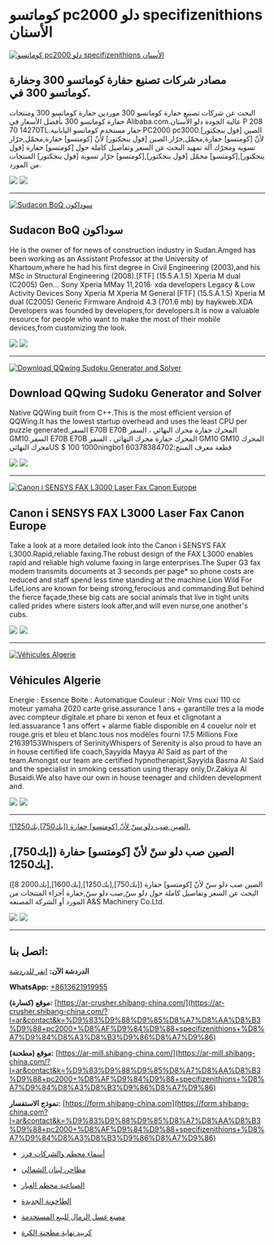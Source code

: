 # كوماتسو pc2000 دلو specifizenithions الأسنان

<a href="https://swt.shibang-china.com/?l=ar&img&k=%D9%83%D9%88%D9%85%D8%A7%D8%AA%D8%B3%D9%88+pc2000+%D8%AF%D9%84%D9%88+specifizenithions+%D8%A7%D9%84%D8%A3%D8%B3%D9%86%D8%A7%D9%86" target="_blank">![كوماتسو pc2000 دلو specifizenithions الأسنان](http://static.shibang-china.com/all-800x300/1430.jpg)</a>

## مصادر شركات تصنيع حفارة كوماتسو 300 وحفارة كوماتسو 300 في.
البحث عن شركات تصنيع حفارة كوماتسو 300 موردين حفارة كوماتسو 300 ومنتجات حفارة كوماتسو 300 بأفضل الأسعار في Alibaba.com.عالية الجودة دلو الأسنان P 208 70 14270TL.حفار مستخدم كوماتسو اليابانية PC2000 pc3000.الصين [فول ينجكتور] لأنّ [كومتسو] حفارة,محمّل,جرّار.الصين [فول ينجكتور] لأنّ [كومتسو] حفارة,محمّل,جرّار تسوية ومحرّك آلة تمهيد البحث عن السعر وتفاصيل كاملة حول [كومتسو] حفارة [فول ينجكتور],[كومتسو] محمّل [فول ينجكتور],[كومتسو] جرّار تسوية [فول ينجكتور] المنتجات من المورد.


<a href="https://whatsapp.shibangsoft.com/WhatsApp.php" target="_blank" title="WhatsApp">![](http://static.shibang-china.com/icon/whatsapp.png)</a> <a href="https://swt.shibang-china.com/?l=ar&icon&k=%D9%83%D9%88%D9%85%D8%A7%D8%AA%D8%B3%D9%88+pc2000+%D8%AF%D9%84%D9%88+specifizenithions+%D8%A7%D9%84%D8%A3%D8%B3%D9%86%D8%A7%D9%86" target="_blank">![](http://static.shibang-china.com/icon/chat-ar.png)</a>

---

<a href="https://swt.shibang-china.com/?l=ar&img&k=%D9%83%D9%88%D9%85%D8%A7%D8%AA%D8%B3%D9%88+pc2000+%D8%AF%D9%84%D9%88+specifizenithions+%D8%A7%D9%84%D8%A3%D8%B3%D9%86%D8%A7%D9%86" target="_blank">![Sudacon BoQ سوداكون](http://static.shibang-china.com/all-800x300/407.jpg)</a>

## Sudacon BoQ سوداكون
He is the owner of for news of construction industry in Sudan.Amged has been working as an Assistant Professor at the University of Khartoum,where he had his first degree in Civil Engineering (2003),and his MSc in Structural Engineering (2008).[FTF] (15.5.A.1.5) Xperia M dual (C2005) Gen… Sony Xperia MMay 11,2016· xda developers Legacy & Low Activity Devices Sony Xperia M Xperia M General [FTF] (15.5.A.1.5) Xperia M dual (C2005) Generic Firmware Android 4.3 (701.6 mb) by haykweb.XDA Developers was founded by developers,for developers.It is now a valuable resource for people who want to make the most of their mobile devices,from customizing the look.


<a href="https://whatsapp.shibangsoft.com/WhatsApp.php" target="_blank" title="WhatsApp">![](http://static.shibang-china.com/icon/whatsapp.png)</a> <a href="https://swt.shibang-china.com/?l=ar&icon&k=%D9%83%D9%88%D9%85%D8%A7%D8%AA%D8%B3%D9%88+pc2000+%D8%AF%D9%84%D9%88+specifizenithions+%D8%A7%D9%84%D8%A3%D8%B3%D9%86%D8%A7%D9%86" target="_blank">![](http://static.shibang-china.com/icon/chat-ar.png)</a>

---

<a href="https://swt.shibang-china.com/?l=ar&img&k=%D9%83%D9%88%D9%85%D8%A7%D8%AA%D8%B3%D9%88+pc2000+%D8%AF%D9%84%D9%88+specifizenithions+%D8%A7%D9%84%D8%A3%D8%B3%D9%86%D8%A7%D9%86" target="_blank">![Download QQwing Sudoku Generator and Solver](http://static.shibang-china.com/all-800x300/1448.jpg)</a>

## Download QQwing Sudoku Generator and Solver
Native QQWing built from C++.This is the most efficient version of QQWing.It has the lowest startup overhead and uses the least CPU per puzzle generated.السفر E70B E70B المحرك حفارة محرك النهائي ، السفر GM10.السفر E70B E70B المحرك حفارة محرك النهائي ، السفر GM10 GM10 المحرك محرك النهائيUS $ 100 1000ningbo1 قطعة معرف المنتج:60378384702


<a href="https://whatsapp.shibangsoft.com/WhatsApp.php" target="_blank" title="WhatsApp">![](http://static.shibang-china.com/icon/whatsapp.png)</a> <a href="https://swt.shibang-china.com/?l=ar&icon&k=%D9%83%D9%88%D9%85%D8%A7%D8%AA%D8%B3%D9%88+pc2000+%D8%AF%D9%84%D9%88+specifizenithions+%D8%A7%D9%84%D8%A3%D8%B3%D9%86%D8%A7%D9%86" target="_blank">![](http://static.shibang-china.com/icon/chat-ar.png)</a>

---

<a href="https://swt.shibang-china.com/?l=ar&img&k=%D9%83%D9%88%D9%85%D8%A7%D8%AA%D8%B3%D9%88+pc2000+%D8%AF%D9%84%D9%88+specifizenithions+%D8%A7%D9%84%D8%A3%D8%B3%D9%86%D8%A7%D9%86" target="_blank">![Canon i SENSYS FAX L3000 Laser Fax Canon Europe](http://static.shibang-china.com/all-800x300/386.jpg)</a>

## Canon i SENSYS FAX L3000 Laser Fax Canon Europe
Take a look at a more detailed look into the Canon i SENSYS FAX L3000.Rapid,reliable faxing.The robust design of the FAX L3000 enables rapid and reliable high volume faxing in large enterprises.The Super G3 fax modem transmits documents at 3 seconds per page* so phone costs are reduced and staff spend less time standing at the machine.Lion Wild For LifeLions are known for being strong,ferocious and commanding.But behind the fierce façade,these big cats are social animals that live in tight units called prides where sisters look after,and will even nurse,one another's cubs.


<a href="https://whatsapp.shibangsoft.com/WhatsApp.php" target="_blank" title="WhatsApp">![](http://static.shibang-china.com/icon/whatsapp.png)</a> <a href="https://swt.shibang-china.com/?l=ar&icon&k=%D9%83%D9%88%D9%85%D8%A7%D8%AA%D8%B3%D9%88+pc2000+%D8%AF%D9%84%D9%88+specifizenithions+%D8%A7%D9%84%D8%A3%D8%B3%D9%86%D8%A7%D9%86" target="_blank">![](http://static.shibang-china.com/icon/chat-ar.png)</a>

---

<a href="https://swt.shibang-china.com/?l=ar&img&k=%D9%83%D9%88%D9%85%D8%A7%D8%AA%D8%B3%D9%88+pc2000+%D8%AF%D9%84%D9%88+specifizenithions+%D8%A7%D9%84%D8%A3%D8%B3%D9%86%D8%A7%D9%86" target="_blank">![Véhicules Algerie](http://static.shibang-china.com/all-800x300/1413.jpg)</a>

## Véhicules Algerie
Energie : Essence Boite : Automatique Couleur : Noir Vms cuxi 110 cc moteur yamaha 2020 carte grise.assurance 1 ans + garantille tres a la mode avec compteur digitale.et phare bi xenon et feux et clignotant a led.assuarance 1 ans offert + alarme fiable disponible en 4 couelur noir et rouge.gris et bleu et blanc.tous nos modèles fourni 17.5 Millions Fixe 21639153Whispers of SerinityWhispers of Serenity is also proud to have an in house certified life coach,Sayyida Mayya Al Said as part of the team.Amongst our team are certified hypnotherapist,Sayyida Basma Al Said and the specialist in smoking cessation using therapy only,Dr.Zakiya Al Busaidi.We also have our own in house teenager and children development and.


<a href="https://whatsapp.shibangsoft.com/WhatsApp.php" target="_blank" title="WhatsApp">![](http://static.shibang-china.com/icon/whatsapp.png)</a> <a href="https://swt.shibang-china.com/?l=ar&icon&k=%D9%83%D9%88%D9%85%D8%A7%D8%AA%D8%B3%D9%88+pc2000+%D8%AF%D9%84%D9%88+specifizenithions+%D8%A7%D9%84%D8%A3%D8%B3%D9%86%D8%A7%D9%86" target="_blank">![](http://static.shibang-china.com/icon/chat-ar.png)</a>

---

<a href="https://swt.shibang-china.com/?l=ar&img&k=%D9%83%D9%88%D9%85%D8%A7%D8%AA%D8%B3%D9%88+pc2000+%D8%AF%D9%84%D9%88+specifizenithions+%D8%A7%D9%84%D8%A3%D8%B3%D9%86%D8%A7%D9%86" target="_blank">![الصين صب دلو سنّ لأنّ [كومتسو] حفارة ([بك750],[بك1250.](http://static.shibang-china.com/all-800x300/696.jpg)</a>

## الصين صب دلو سنّ لأنّ [كومتسو] حفارة ([بك750],[بك1250.
الصين صب دلو سنّ لأنّ [كومتسو] حفارة ([بك750],[بك1250],[بك1600],[بك2000 8]) البحث عن السعر وتفاصيل كاملة حول دلو سنّ,صب دلو سنّ,حفارة أجزاء المنتجات من المورد أو الشركة المصنعة A&S Machinery Co.Ltd.

<a href="https://whatsapp.shibangsoft.com/WhatsApp.php" target="_blank" title="WhatsApp">![](http://static.shibang-china.com/icon/whatsapp.png)</a> <a href="https://swt.shibang-china.com/?l=ar&icon&k=%D9%83%D9%88%D9%85%D8%A7%D8%AA%D8%B3%D9%88+pc2000+%D8%AF%D9%84%D9%88+specifizenithions+%D8%A7%D9%84%D8%A3%D8%B3%D9%86%D8%A7%D9%86" target="_blank">![](http://static.shibang-china.com/icon/chat-ar.png)</a>

---
## اتصل بنا:

**الدردشة الآن:** [انقر للدردشة](https://swt.shibang-china.com?l=ar&contact&k=%D9%83%D9%88%D9%85%D8%A7%D8%AA%D8%B3%D9%88+pc2000+%D8%AF%D9%84%D9%88+specifizenithions+%D8%A7%D9%84%D8%A3%D8%B3%D9%86%D8%A7%D9%86)

**WhatsApp:**  [+8613621919955](https://whatsapp.shibangsoft.com/WhatsApp.php)

**موقع (كسارة):** [https://ar-crusher.shibang-china.com/](https://ar-crusher.shibang-china.com/?l=ar&contact&k=%D9%83%D9%88%D9%85%D8%A7%D8%AA%D8%B3%D9%88+pc2000+%D8%AF%D9%84%D9%88+specifizenithions+%D8%A7%D9%84%D8%A3%D8%B3%D9%86%D8%A7%D9%86)

**موقع (مطحنة):** [https://ar-mill.shibang-china.com/](https://ar-mill.shibang-china.com/?l=ar&contact&k=%D9%83%D9%88%D9%85%D8%A7%D8%AA%D8%B3%D9%88+pc2000+%D8%AF%D9%84%D9%88+specifizenithions+%D8%A7%D9%84%D8%A3%D8%B3%D9%86%D8%A7%D9%86)

**نموذج الاستفسار:** [https://form.shibang-china.com](https://form.shibang-china.com?l=ar&contact&k=%D9%83%D9%88%D9%85%D8%A7%D8%AA%D8%B3%D9%88+pc2000+%D8%AF%D9%84%D9%88+specifizenithions+%D8%A7%D9%84%D8%A3%D8%B3%D9%86%D8%A7%D9%86)

* [أسماء محطم والشركات فرز](../10/%D8%A3%D8%B3%D9%85%D8%A7%D8%A1%20%D9%85%D8%AD%D8%B7%D9%85%20%D9%88%D8%A7%D9%84%D8%B4%D8%B1%D9%83%D8%A7%D8%AA%20%D9%81%D8%B1%D8%B2.md)

* [مطاحن لبنان الشمالي](../6/%D9%85%D8%B7%D8%A7%D8%AD%D9%86%20%D9%84%D8%A8%D9%86%D8%A7%D9%86%20%D8%A7%D9%84%D8%B4%D9%85%D8%A7%D9%84%D9%8A.md)

* [الصناعية محطم الغبار](../9/%D8%A7%D9%84%D8%B5%D9%86%D8%A7%D8%B9%D9%8A%D8%A9%20%D9%85%D8%AD%D8%B7%D9%85%20%D8%A7%D9%84%D8%BA%D8%A8%D8%A7%D8%B1.md)

* [الطاحونة الجديدة](../6/%D8%A7%D9%84%D8%B7%D8%A7%D8%AD%D9%88%D9%86%D8%A9%20%D8%A7%D9%84%D8%AC%D8%AF%D9%8A%D8%AF%D8%A9.md)

* [مصنع غسل الرمال للبيع المستخدمة](../7/%D9%85%D8%B5%D9%86%D8%B9%20%D8%BA%D8%B3%D9%84%20%D8%A7%D9%84%D8%B1%D9%85%D8%A7%D9%84%20%D9%84%D9%84%D8%A8%D9%8A%D8%B9%20%D8%A7%D9%84%D9%85%D8%B3%D8%AA%D8%AE%D8%AF%D9%85%D8%A9.md)

* [كربيد نهاية مطحنة الكرة](../7/%D9%83%D8%B1%D8%A8%D9%8A%D8%AF%20%D9%86%D9%87%D8%A7%D9%8A%D8%A9%20%D9%85%D8%B7%D8%AD%D9%86%D8%A9%20%D8%A7%D9%84%D9%83%D8%B1%D8%A9.md)